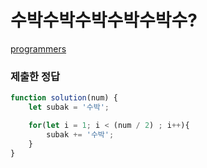 # 수박수박수박수박수박수?

[programmers](https://programmers.co.kr/learn/courses/30/lessons/12922)

### 제출한 정답

```js
function solution(num) {
    let subak = '수박';

    for(let i = 1; i < (num / 2) ; i++){
        subak += '수박';
    }
}
```